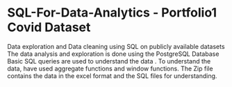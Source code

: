 # SQL-For-Data-Analytics - Portfolio1 Covid Dataset
Data exploration and Data cleaning using SQL on publicly available datasets
The data analysis and exploration is done using the PostgreSQL Database
Basic SQL queries are used to understand the data .
To understand the data, have used aggregate functions and window functions.
The Zip file contains the data in the excel format and the SQL files for understanding.
